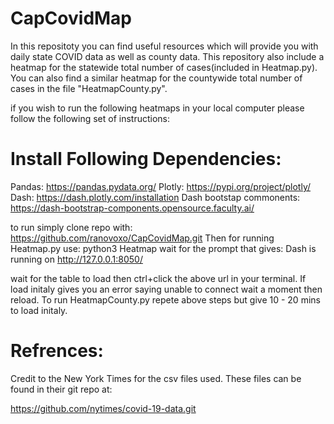 # CapCovidMap

In this repositoty you can find useful resources which will provide you with
daily state COVID data as well as county data. This repository also include a
heatmap for the statewide total number of cases(included in Heatmap.py).
You can also find a similar heatmap for the countywide total number of cases
in the file "HeatmapCounty.py".

if you wish to run the following heatmaps in your local computer please follow
the following set of instructions:

# Install Following Dependencies:
Pandas: https://pandas.pydata.org/
Plotly: https://pypi.org/project/plotly/
Dash: https://dash.plotly.com/installation
Dash bootstap commonents: https://dash-bootstrap-components.opensource.faculty.ai/

to run simply clone repo with: https://github.com/ranovoxo/CapCovidMap.git
Then for running Heatmap.py use:
python3 Heatmap
wait for the prompt that gives: Dash is running on http://127.0.0.1:8050/

wait for the table to load then ctrl+click the above url in your terminal.
If load initaly gives you an error saying unable to connect wait a moment then reload.
To run HeatmapCounty.py repete above steps but give 10 - 20 mins to load initaly.

# Refrences:
Credit to the New York Times for the csv files used. These files can be found in their git repo at:

https://github.com/nytimes/covid-19-data.git
